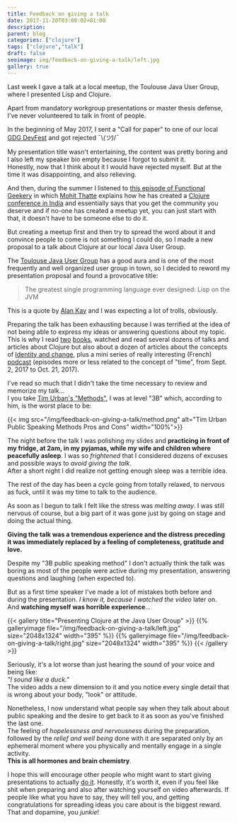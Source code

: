 ```yaml
---
title: Feedback on giving a talk
date: 2017-11-20T03:09:02+01:00
description:
parent: blog
categories: ["clojure"]
tags: ["clojure","talk"]
draft: false
seoimage: img/feedback-on-giving-a-talk/left.jpg
gallery: true
---
```


Last week I gave a talk at a local meetup, the Toulouse Java User Group,
where I presented Lisp and Clojure.

Apart from mandatory workgroup presentations or master thesis defense, I've
never volunteered to talk in front of people.

In the beginning of May 2017, I sent a "Call for paper" to one of our local
[GDG DevFest](https://devfesttoulouse.fr/) and got rejected ¯\\_(ツ)_/¯

My presentation title wasn't entertaining, the content was pretty boring and
I also left my speaker bio empty because I forgot to submit it.  
Honestly, now that I think about it I would have rejected myself. But at
the time it was disappointing, and also relieving.

And then, during the summer I listened to
[this episode of Functional Geekery][fn-geekery] in which
[Mohit Thatte][mohitthatte] explains how he has created a
[Clojure conference in India][inclojure] and essentially says that you get
the community you deserve and if no-one has created a meetup yet, you can
just start with that, it doesn't have to be someone else to do it.

But creating a meetup first and then try to spread the word about it and
convince people to come is not something I could do, so I made a new
proposal to a talk about Clojure at our local Java User Group.

The [Toulouse Java User Group][toulousejug] has a good aura and is one of the
most frequently and well organized user group in town, so I decided to
reword my presentation proposal and found a provocative title:

> The greatest single programming language ever designed: Lisp on the JVM

This is a quote by [Alan Kay][alankay] and I was expecting a lot of trolls,
obviously.

Preparing the talk has been exhausting because I was terrified at the idea
of not being able to express my ideas or answering questions about my topic.  
This is why I read [two][clj-in-action] [books][joy-of-clj], watched and read
several dozens of talks and articles about Clojure but also about a dozen of
articles about the concepts of [Identity and change][id-and-change], plus a
mini series of really interesting (French) [podcast][sledd] (episodes more or
less related to the concept of "time", from Sept. 2, 2017 to Oct. 21, 2017).

I've read so much that I didn't take the time necessary to review and memorize
my talk...  
I you take [Tim Urban's "Methods"][methods], I was at level "3B" which,
according to him, is the worst place to be:

{{< img src="/img/feedback-on-giving-a-talk/method.png" alt="Tim Urban Public Speaking Methods Pros and Cons" width="100%">}}

The night before the talk I was polishing my slides and **practicing in front of
my fridge, at 2am, in my pyjamas, while my wife and children where peacefully
asleep**. I was so *frightened* that I considered dozens of excuses and possible
ways to *avoid giving the talk*.  
After a short night I did realize not getting enough sleep was a terrible idea.

The rest of the day has been a cycle going from totally relaxed, to nervous
as fuck, until it was my time to talk to the audience.

As soon as I begun to talk I felt like the stress was *melting away*. I was
still nervous of course, but a big part of it was gone just by going on stage
and doing the actual thing.

**Giving the talk was a tremendous experience and the distress preceding it
was immediately replaced by a feeling of completeness, gratitude and love.**

Despite my "3B public speaking method" I don't actually think the talk was
boring as most of the people were active during my presentation, answering
questions and laughing (when expected to).

But as a first time speaker I've made a lot of mistakes both before and during
the presentation. *I know it, because I watched the video* later on. And
**watching myself was horrible experience**...

{{< gallery title="Presenting Clojure at the Java User Group" >}}
  {{% galleryimage file="/img/feedback-on-giving-a-talk/left.jpg"
  size="2048x1324" width="395" %}}
  {{% galleryimage file="/img/feedback-on-giving-a-talk/right.jpg"
  size="2048x1324" width="395" %}}
{{< /gallery >}}

Seriously, it's a lot worse than just hearing the sound of your voice and being
like:  
*"I sound like a duck."*  
The video adds a new dimension to it and you notice every single detail that
is wrong about your body, "look" or attitude.

Nonetheless, I now understand what people say when they talk about about
public speaking and the desire to get back to it as soon as you've finished
the last one.   
The feeling of *hopelessness and nervousness* during the preparation, followed
by the *relief and well being* done with it are separated only by an ephemeral
moment where you physically and mentally engage in a single activity.  
**This is all hormones and brain chemistry**.

I hope this will encourage other people who might want to start giving
presentations to actually [do it][do-it]. Honestly, it's worth it, even if you feel like
shit when preparing and also after watching yourself on video afterwards.
If people like what you have to say, they will tell you, and getting
congratulations for spreading ideas you care about is the biggest reward.  
That and dopamine, you *junkie*!


[mohitthatte]: https://twitter.com/mohitthatte
[fn-geekery]: https://www.functionalgeekery.com/episode-82-mohit-thatte/
[inclojure]: http://inclojure.org
[toulousejug]: http://www.toulousejug.org/
[alankay]: https://en.wikipedia.org/wiki/Alan_Kay
[clj-in-action]: https://www.manning.com/books/clojure-in-action-second-edition
[joy-of-clj]: https://www.manning.com/books/the-joy-of-clojure-second-edition
[id-and-change]: https://en.wikipedia.org/wiki/Identity_and_change
[sledd]: https://www.franceinter.fr/emissions/sur-les-epaules-de-darwin
[methods]: https://waitbutwhy.com/2016/03/doing-a-ted-talk-the-full-story.html
[do-it]: https://www.youtube.com/watch?v=os6U77Hhm_s
